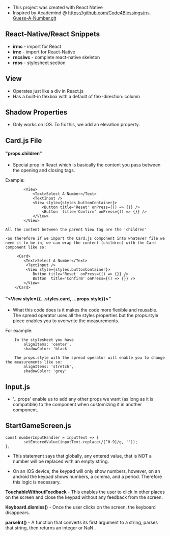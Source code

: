 - This project was created with React Native
- Inspired by Academind @ https://github.com/Code4Blessings/rn-Guess-A-Number.git

## React-Native/React Snippets
- **irmc** - import for React
- **irnc** - import for React-Native
- **rncslwc** - complete react-native skeleton
- **rnss** - stylesheet section

## View
- Operates just like a div in React.js
- Has a built-in flexbox with a default of flex-direction: column

## Shadow Properties
- Only works on IOS. To fix this, we add an elevation property.

## Card.js File

#### "props.children"
- Special prop in React which is basically the content you pass between the opening and closing tags.

Example:

```
        <View>
            <Text>Select A Number</Text>
            <TextInput />
            <View style={styles.buttonContainer}>
                <Button title='Reset' onPress={() => {}} />
                <Button  title='Confirm' onPress={() => {}} /> 
            </View>
        </View>

```
    All the content between the parent View tag are the 'children'

    -So therefore if we import the Card.js component into whatever file we need it to be in, we can wrap the content (children) with the Card component like so:

```
     <Card>
        <Text>Select A Number</Text>
         <TextInput />
         <View style={styles.buttonContainer}>
            Button title='Reset' onPress={() => {}} />
            Button  title='Confirm' onPress={() => {}} /> 
        </View>
    </Card>
```

#### "<View style={{...styles.card, ...props.style}}>"
- What this code does is it makes the code more flexible and reusable.  The spread operator uses all the styles properties but the props.style piece enables you to overwrite the measurements.

For example:

```
    In the stylesheet you have
        alignItems: 'center',
        shadowColor: 'black'
    
    The props.style with the spread operator will enable you to change the measurements like so:
        alignItems: 'stretch',
        shadowColor: 'grey'

```

## Input.js
- '...props' enable us to add any other props we want (as long as it is compatible) to the component when customizing it in another component.

## StartGameScreen.js

```
const numberInputHandler = inputText => {
        setEnteredValue(inputText.replace(/[^0-9]/g, ''));
};

```

- This statement says that globally, any entered value, that is NOT a number will be replaced with an empty string.

- On an IOS device, the keypad will only show numbers, however, on an android the keypad shows numbers, a comma, and a period.  Therefore this logic is necessary.

**TouchableWithoutFeedback** - This enables the user to click in other places on the screen and close the keypad without any feedback from the screen.

**Keyboard.dismiss()** - Once the user clicks on the screen, the keyboard disappears.

**parseInt()** - A function that converts its first argument to a string, parses that string, then returns an integer or NaN . 






